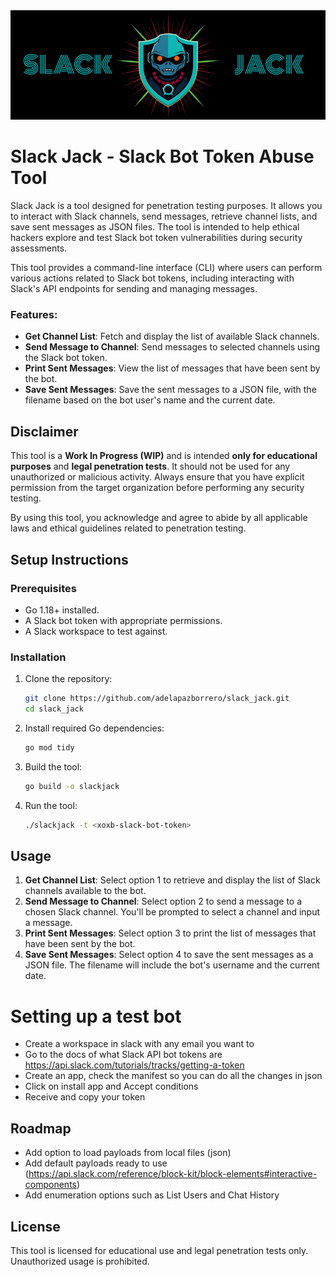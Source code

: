 <img src="assets/logo.png"/>

# Slack Jack - Slack Bot Token Abuse Tool

Slack Jack is a tool designed for penetration testing purposes. It allows you to interact with Slack channels, send messages, retrieve channel lists, and save sent messages as JSON files. The tool is intended to help ethical hackers explore and test Slack bot token vulnerabilities during security assessments.

This tool provides a command-line interface (CLI) where users can perform various actions related to Slack bot tokens, including interacting with Slack's API endpoints for sending and managing messages.

### Features:

- **Get Channel List**: Fetch and display the list of available Slack channels.
- **Send Message to Channel**: Send messages to selected channels using the Slack bot token.
- **Print Sent Messages**: View the list of messages that have been sent by the bot.
- **Save Sent Messages**: Save the sent messages to a JSON file, with the filename based on the bot user's name and the current date.

## Disclaimer

This tool is a **Work In Progress (WIP)** and is intended **only for educational purposes** and **legal penetration tests**. It should not be used for any unauthorized or malicious activity. Always ensure that you have explicit permission from the target organization before performing any security testing.

By using this tool, you acknowledge and agree to abide by all applicable laws and ethical guidelines related to penetration testing.

## Setup Instructions

### Prerequisites

- Go 1.18+ installed.
- A Slack bot token with appropriate permissions.
- A Slack workspace to test against.

### Installation

1. Clone the repository:

   ```bash
   git clone https://github.com/adelapazborrero/slack_jack.git
   cd slack_jack
   ```

2. Install required Go dependencies:

   ```bash
   go mod tidy
   ```

3. Build the tool:

   ```bash
   go build -o slackjack
   ```

4. Run the tool:

   ```bash
   ./slackjack -t <xoxb-slack-bot-token>
   ```

## Usage

1. **Get Channel List**: Select option 1 to retrieve and display the list of Slack channels available to the bot.
2. **Send Message to Channel**: Select option 2 to send a message to a chosen Slack channel. You'll be prompted to select a channel and input a message.
3. **Print Sent Messages**: Select option 3 to print the list of messages that have been sent by the bot.
4. **Save Sent Messages**: Select option 4 to save the sent messages as a JSON file. The filename will include the bot's username and the current date.

# Setting up a test bot

- Create a workspace in slack with any email you want to
- Go to the docs of what Slack API bot tokens are https://api.slack.com/tutorials/tracks/getting-a-token
- Create an app, check the manifest so you can do all the changes in json
- Click on install app and Accept conditions
- Receive and copy your token

## Roadmap

- Add option to load payloads from local files (json)
- Add default payloads ready to use (https://api.slack.com/reference/block-kit/block-elements#interactive-components)
- Add enumeration options such as List Users and Chat History

## License

This tool is licensed for educational use and legal penetration tests only. Unauthorized usage is prohibited.
